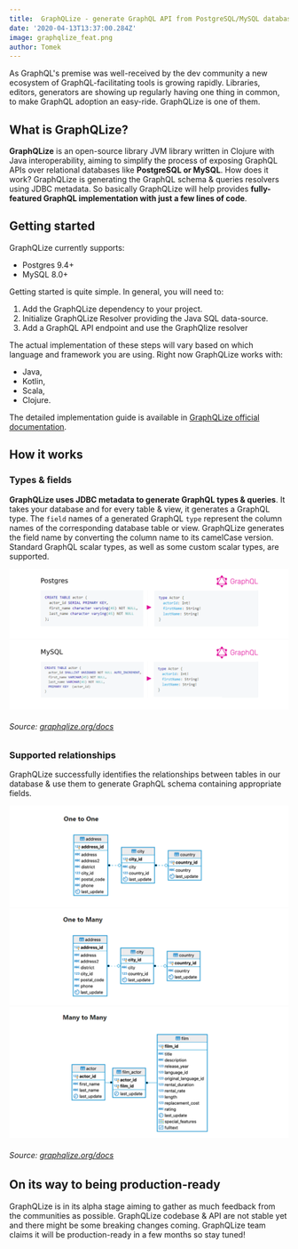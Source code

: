 ```yaml
---
title:  GraphQLize - generate GraphQL API from PostgreSQL/MySQL databases
date: '2020-04-13T13:37:00.284Z'
image: graphqlize_feat.png
author: Tomek
---
```


As GraphQL's premise was well-received by the dev community a new ecosystem of GraphQL-facilitating tools is growing rapidly. Libraries, editors, generators are showing up regularly having one thing in common, to make GraphQL adoption an easy-ride. GraphQLize is one of them. 

## What is GraphQLize?

**GraphQLize** is an open-source library JVM library written in Clojure with Java interoperability, aiming to simplify the process of exposing GraphQL APIs over relational databases like **PostgreSQL or MySQL**. How does it work? GraphQLize is generating the GraphQL schema & queries resolvers using JDBC metadata. So basically GraphQLize will help provides **fully-featured GraphQL implementation with just a few lines of code**.

## Getting started 

GraphQLize currently supports:
- Postgres 9.4+
- MySQL 8.0+

Getting started is quite simple. In general, you will need to:

1. Add the GraphQLize dependency to your project.
2. Initialize GraphQLize Resolver providing the Java SQL data-source.
3. Add a GraphQL API endpoint and use the GraphQlize resolver

The actual implementation of these steps will vary based on which language and framework you are using. Right now GraphQLize works with:
- Java,
- Kotlin,
- Scala,
- Clojure.

The detailed implementation guide is available in [GraphQLize official documentation](https://www.graphqlize.org/docs/graphqlize/intro).

## How it works

### Types & fields

**GraphQLize uses JDBC metadata to generate GraphQL types & queries**. It takes your database and for every table & view, it generates a GraphQL type. The `field` names of a generated GraphQL `type` represent the column names of the corresponding database table or view. GraphQLize generates the field name by converting the column name to its camelCase version. Standard GraphQL scalar types, as well as some custom scalar types, are supported.

![Generate GraphQL API from PostgreSQL database](postgresql.png)
![Generate GraphQL API from MySQL databases](mysql.png)

###### Source: [graphqlize.org/docs](https://www.graphqlize.org/docs/graphql_schema/types-and-fields)

### Supported relationships

GraphQLize successfully identifies the relationships between tables in our database & use them to generate GraphQL schema containing appropriate fields.

![One to one relation](one-one.png)
![One to many relation](one-many.png)
![Many to many relation](many-many.png)

###### Source: [graphqlize.org/docs](https://www.graphqlize.org/docs/graphql_schema/relationships)

## On its way to being production-ready

GraphQLize is in its alpha stage aiming to gather as much feedback from the communities as possible. GraphQLize codebase & API are not stable yet and there might be some breaking changes coming. GraphQLize team claims it will be production-ready in a few months so stay tuned!
